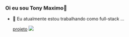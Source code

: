 ### Oi eu sou Tony Maximo👋

- 🔭 Eu atualmente estou trabalhando como full-stack ...

  <div> 
    <a href="https://tony-cnt.000webhostapp.com" target="_blank">projeto</a>
    <img src="https://br.images.search.yahoo.com/images/view;_ylt=AwrFdkjYQ4ZlU6UMHgn16Qt.;_ylu=c2VjA3NyBHNsawNpbWcEb2lkAzNlNjQ0MGY5NjBhMWUyNzNmYzJkMDM4ZWNhNjg4NDY0BGdwb3MDMQRpdANiaW5n?back=https%3A%2F%2Fbr.images.search.yahoo.com%2Fsearch%2Fimages%3Fp%3Dimagem%26type%3DE210BR1101G0%26fr%3Dmcafee%26fr2%3Dpiv-web%26tab%3Dorganic%26ri%3D1&w=1920&h=1200&imgurl=pt.best-wallpaper.net%2Fwallpaper%2F1920x1200%2F1308%2FNature-landscape-mountains-river-trees-rocks_1920x1200.jpg&rurl=https%3A%2F%2Fpt.best-wallpaper.net%2Fnature-landscape-mountains-river-trees-rocks_1920x1080.html&size=1345.1KB&p=imagem&oid=3e6440f960a1e273fc2d038eca688464&fr2=piv-web&fr=mcafee&tt=Pap%C3%A9is+de+Parede+Paisagem%2C+montanhas%2C+rios%2C+%C3%A1rvores%2C+rochas+1920x1200+...&b=0&ni=21&no=1&ts=&tab=organic&sigr=YA8uAutUtJqv&sigb=yBpFgXiSI9dv&sigi=vD.KcCdxw2vE&sigt=2sKW.0BpN6Da&.crumb=FWkoz88sfI9&fr=mcafee&fr2=piv-web&type=E210BR1101G0">
  </div>

